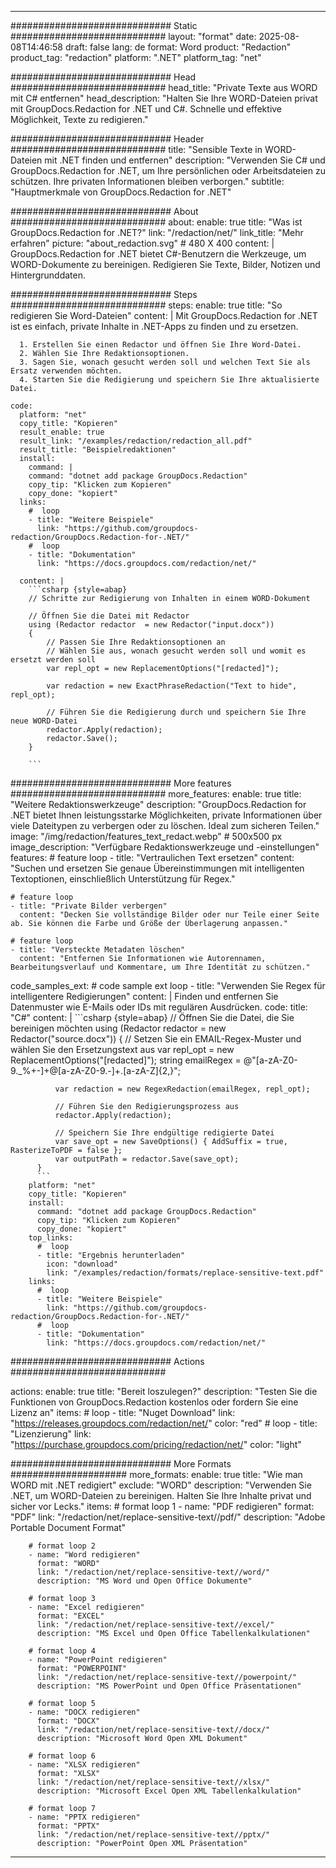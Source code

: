 
---
############################# Static ############################
layout: "format"
date:  2025-08-08T14:46:58
draft: false
lang: de
format: Word
product: "Redaction"
product_tag: "redaction"
platform: ".NET"
platform_tag: "net"

############################# Head ############################
head_title: "Private Texte aus WORD mit C# entfernen"
head_description: "Halten Sie Ihre WORD-Dateien privat mit GroupDocs.Redaction for .NET und C#. Schnelle und effektive Möglichkeit, Texte zu redigieren."

############################# Header ############################
title: "Sensible Texte in WORD-Dateien mit .NET finden und entfernen" 
description: "Verwenden Sie C# und GroupDocs.Redaction for .NET, um Ihre persönlichen oder Arbeitsdateien zu schützen. Ihre privaten Informationen bleiben verborgen."
subtitle: "Hauptmerkmale von GroupDocs.Redaction for .NET" 

############################# About ############################
about:
    enable: true
    title: "Was ist GroupDocs.Redaction for .NET?"
    link: "/redaction/net/"
    link_title: "Mehr erfahren"
    picture: "about_redaction.svg" # 480 X 400
    content: |
       GroupDocs.Redaction for .NET bietet C#-Benutzern die Werkzeuge, um WORD-Dokumente zu bereinigen. Redigieren Sie Texte, Bilder, Notizen und Hintergrunddaten.

############################# Steps ############################
steps:
    enable: true
    title: "So redigieren Sie Word-Dateien"
    content: |
      Mit GroupDocs.Redaction for .NET ist es einfach, private Inhalte in .NET-Apps zu finden und zu ersetzen.
      
      1. Erstellen Sie einen Redactor und öffnen Sie Ihre Word-Datei.
      2. Wählen Sie Ihre Redaktionsoptionen.
      3. Sagen Sie, wonach gesucht werden soll und welchen Text Sie als Ersatz verwenden möchten.
      4. Starten Sie die Redigierung und speichern Sie Ihre aktualisierte Datei.
   
    code:
      platform: "net"
      copy_title: "Kopieren"
      result_enable: true
      result_link: "/examples/redaction/redaction_all.pdf"
      result_title: "Beispielredaktionen"
      install:
        command: |
        command: "dotnet add package GroupDocs.Redaction"
        copy_tip: "Klicken zum Kopieren"
        copy_done: "kopiert"
      links:
        #  loop
        - title: "Weitere Beispiele"
          link: "https://github.com/groupdocs-redaction/GroupDocs.Redaction-for-.NET/"
        #  loop
        - title: "Dokumentation"
          link: "https://docs.groupdocs.com/redaction/net/"
          
      content: |
        ```csharp {style=abap}
        // Schritte zur Redigierung von Inhalten in einem WORD-Dokument

        // Öffnen Sie die Datei mit Redactor
        using (Redactor redactor  = new Redactor("input.docx"))
        {
            // Passen Sie Ihre Redaktionsoptionen an
            // Wählen Sie aus, wonach gesucht werden soll und womit es ersetzt werden soll
            var repl_opt = new ReplacementOptions("[redacted]");
            
            var redaction = new ExactPhraseRedaction("Text to hide", repl_opt);

            // Führen Sie die Redigierung durch und speichern Sie Ihre neue WORD-Datei
            redactor.Apply(redaction);
            redactor.Save();
        }
        
        ```            


############################# More features ############################
more_features:
  enable: true
  title: "Weitere Redaktionswerkzeuge"
  description: "GroupDocs.Redaction for .NET bietet Ihnen leistungsstarke Möglichkeiten, private Informationen über viele Dateitypen zu verbergen oder zu löschen. Ideal zum sicheren Teilen."
  image: "/img/redaction/features_text_redact.webp" # 500x500 px
  image_description: "Verfügbare Redaktionswerkzeuge und -einstellungen"
  features:
    # feature loop
    - title: "Vertraulichen Text ersetzen"
      content: "Suchen und ersetzen Sie genaue Übereinstimmungen mit intelligenten Textoptionen, einschließlich Unterstützung für Regex."

    # feature loop
    - title: "Private Bilder verbergen"
      content: "Decken Sie vollständige Bilder oder nur Teile einer Seite ab. Sie können die Farbe und Größe der Überlagerung anpassen."

    # feature loop
    - title: "Versteckte Metadaten löschen"
      content: "Entfernen Sie Informationen wie Autorennamen, Bearbeitungsverlauf und Kommentare, um Ihre Identität zu schützen."
      
  code_samples_ext:
    # code sample ext loop
    - title: "Verwenden Sie Regex für intelligentere Redigierungen"
      content: |
        Finden und entfernen Sie Datenmuster wie E-Mails oder IDs mit regulären Ausdrücken.
      code:
        title: "C#"
        content: |
          ```csharp {style=abap}
          //  Öffnen Sie die Datei, die Sie bereinigen möchten
          using (Redactor redactor  = new Redactor("source.docx"))
          {
              // Setzen Sie ein EMAIL-Regex-Muster und wählen Sie den Ersetzungstext aus
              var repl_opt = new ReplacementOptions("[redacted]");
              string emailRegex = @"[a-zA-Z0-9._%+-]+@[a-zA-Z0-9.-]+\.[a-zA-Z]{2,}";

              var redaction = new RegexRedaction(emailRegex, repl_opt);

              // Führen Sie den Redigierungsprozess aus
              redactor.Apply(redaction);

              // Speichern Sie Ihre endgültige redigierte Datei
              var save_opt = new SaveOptions() { AddSuffix = true, RasterizeToPDF = false };
              var outputPath = redactor.Save(save_opt);
          }
          ```
        platform: "net"
        copy_title: "Kopieren"
        install:
          command: "dotnet add package GroupDocs.Redaction"
          copy_tip: "Klicken zum Kopieren"
          copy_done: "kopiert"
        top_links:
          #  loop
          - title: "Ergebnis herunterladen"
            icon: "download"
            link: "/examples/redaction/formats/replace-sensitive-text.pdf"
        links:
          #  loop
          - title: "Weitere Beispiele"
            link: "https://github.com/groupdocs-redaction/GroupDocs.Redaction-for-.NET/"
          #  loop
          - title: "Dokumentation"
            link: "https://docs.groupdocs.com/redaction/net/"


############################# Actions ############################

actions:
  enable: true
  title: "Bereit loszulegen?"
  description: "Testen Sie die Funktionen von GroupDocs.Redaction kostenlos oder fordern Sie eine Lizenz an"
  items:
    #  loop
    - title: "Nuget Download"
      link: "https://releases.groupdocs.com/redaction/net/"
      color: "red"
        #  loop
    - title: "Lizenzierung"
      link: "https://purchase.groupdocs.com/pricing/redaction/net/"
      color: "light"


############################# More Formats #####################
more_formats:
    enable: true
    title: "Wie man WORD mit .NET redigiert"
    exclude: "WORD"
    description: "Verwenden Sie .NET, um WORD-Dateien zu bereinigen. Halten Sie Ihre Inhalte privat und sicher vor Lecks."
    items: 
        # format loop 1
        - name: "PDF redigieren"
          format: "PDF"
          link: "/redaction/net/replace-sensitive-text//pdf/"
          description: "Adobe Portable Document Format"

        # format loop 2
        - name: "Word redigieren"
          format: "WORD"
          link: "/redaction/net/replace-sensitive-text//word/"
          description: "MS Word und Open Office Dokumente"
          
        # format loop 3
        - name: "Excel redigieren"
          format: "EXCEL"
          link: "/redaction/net/replace-sensitive-text//excel/"
          description: "MS Excel und Open Office Tabellenkalkulationen"

        # format loop 4
        - name: "PowerPoint redigieren"
          format: "POWERPOINT"
          link: "/redaction/net/replace-sensitive-text//powerpoint/"
          description: "MS PowerPoint und Open Office Präsentationen"

        # format loop 5
        - name: "DOCX redigieren"
          format: "DOCX"
          link: "/redaction/net/replace-sensitive-text//docx/"
          description: "Microsoft Word Open XML Dokument"
          
        # format loop 6
        - name: "XLSX redigieren"
          format: "XLSX"
          link: "/redaction/net/replace-sensitive-text//xlsx/"
          description: "Microsoft Excel Open XML Tabellenkalkulation"
          
        # format loop 7
        - name: "PPTX redigieren"
          format: "PPTX"
          link: "/redaction/net/replace-sensitive-text//pptx/"
          description: "PowerPoint Open XML Präsentation"


---